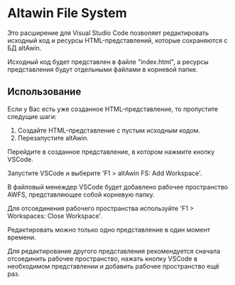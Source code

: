 # Altawin File System

Это расширение для Visual Studio Code позволяет редактировать исходный код и ресурсы HTML-представлений, которые сохраняются с БД altAwin.

Исходный код будет представлен в файле "index.html", а ресурсы представления будут отдельными файлами в корневой папке.

## Использование

Если у Вас есть уже созданное HTML-представление, то пропустите следущие шаги:

1. Создайте HTML-представление с пустым исходным кодом.
2. Перезапустите altAwin.

Перейдите в созданное представление, в котором нажмите кнопку VSCode.

Запустите VSCode и выберите 'F1 > altAwin FS: Add Workspace'.

В файловый менеждер VSCode будет добавлено рабочее пространство AWFS, представляющее собой корневую папку.

Для отсоединения рабочего пространства используйте 'F1 > Workspaces: Close Workspace'.

Редактировать можно только одно представление в один момент времени.

Для редактирование другого представления рекомендуется сначала отсоединить рабочее пространство, нажать кнопку VSCode в необходимом представлении и добавить рабочее пространство ещё раз.